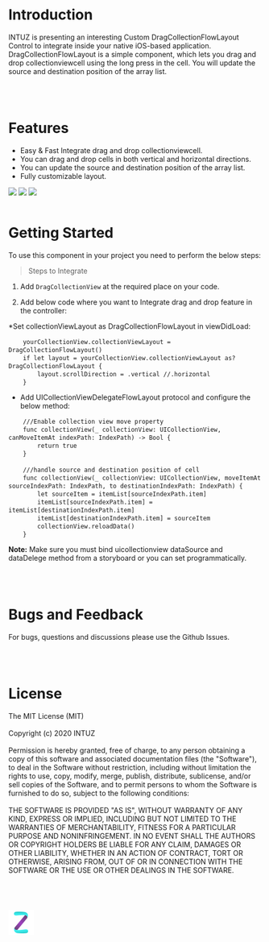 <h1>Introduction</h1>
INTUZ is presenting an interesting Custom DragCollectionFlowLayout Control to integrate inside your native iOS-based application. 
DragCollectionFlowLayout is a simple component, which lets you drag and drop collectionviewcell using the long press in the cell. 
You will update the source and destination position of the array list.

<br/><br/>
<h1>Features</h1>

- Easy & Fast Integrate drag and drop collectionviewcell.
- You can drag and drop cells in both vertical and horizontal directions.
- You can update the source and destination position of the array list.
- Fully customizable layout.

<div style="float:left">
<img src="Screenshots/Screen1.png" width="200">
<img src="Screenshots/Screen2.png" width="200">
<img src="Screenshots/Screen3.png" width="200">
</div>


<br/><br/>
<h1>Getting Started</h1>

To use this component in your project you need to perform the below steps:

> Steps to Integrate


1) Add `DragCollectionView` at the required place on your code.

2) Add below code where you want to Integrate drag and drop feature in the controller:

*Set collectionViewLayout as DragCollectionFlowLayout in viewDidLoad:
```
    yourCollectionView.collectionViewLayout = DragCollectionFlowLayout()
    if let layout = yourCollectionView.collectionViewLayout as? DragCollectionFlowLayout {
        layout.scrollDirection = .vertical //.horizontal
    }
```

* Add UICollectionViewDelegateFlowLayout protocol and configure the below method:
```
    ///Enable collection view move property
    func collectionView(_ collectionView: UICollectionView, canMoveItemAt indexPath: IndexPath) -> Bool {
        return true
    }
    
    ///handle source and destination position of cell
    func collectionView(_ collectionView: UICollectionView, moveItemAt sourceIndexPath: IndexPath, to destinationIndexPath: IndexPath) {
        let sourceItem = itemList[sourceIndexPath.item]
        itemList[sourceIndexPath.item] = itemList[destinationIndexPath.item]
        itemList[destinationIndexPath.item] = sourceItem
        collectionView.reloadData()
    }
```

**Note:** Make sure you must bind uicollectionview dataSource and dataDelege method from a storyboard or you can set programmatically.


<br/><br/>
**<h1>Bugs and Feedback</h1>**
For bugs, questions and discussions please use the Github Issues.


<br/><br/>
**<h1>License</h1>**
The MIT License (MIT)
<br/><br/>
Copyright (c) 2020 INTUZ
<br/><br/>
Permission is hereby granted, free of charge, to any person obtaining a copy of this software and associated documentation files (the "Software"), to deal in the Software without restriction, including without limitation the rights to use, copy, modify, merge, publish, distribute, sublicense, and/or sell copies of the Software, and to permit persons to whom the Software is furnished to do so, subject to the following conditions: 
<br/><br/>
THE SOFTWARE IS PROVIDED "AS IS", WITHOUT WARRANTY OF ANY KIND, EXPRESS OR IMPLIED, INCLUDING BUT NOT LIMITED TO THE WARRANTIES OF MERCHANTABILITY, FITNESS FOR A PARTICULAR PURPOSE AND NONINFRINGEMENT. IN NO EVENT SHALL THE AUTHORS OR COPYRIGHT HOLDERS BE LIABLE FOR ANY CLAIM, DAMAGES OR OTHER LIABILITY, WHETHER IN AN ACTION OF CONTRACT, TORT OR OTHERWISE, ARISING FROM, OUT OF OR IN CONNECTION WITH THE SOFTWARE OR THE USE OR OTHER DEALINGS IN THE SOFTWARE.

<br/>
<h1></h1>
<a href="https://www.intuz.com/" target="_blank"><img src="Screenshots/logo.jpg"></a>




